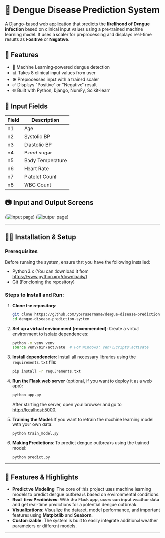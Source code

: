 # 🦟 Dengue Disease Prediction System

A Django-based web application that predicts the **likelihood of Dengue infection** based on clinical input values using a pre-trained machine learning model. It uses a scaler for preprocessing and displays real-time results as **Positive** or **Negative**.

## 🚀 Features

- 🧠 Machine Learning-powered dengue detection
- 📊 Takes 8 clinical input values from user
- ⚙️ Preprocesses input with a trained scaler
- ✅ Displays "Positive" or "Negative" result
- 🌐 Built with Python, Django, NumPy, Scikit-learn

## 🧪 Input Fields

| Field | Description            |
|-------|------------------------|
| n1    | Age                    |
| n2    | Systolic BP            |
| n3    | Diastolic BP           |
| n4    | Blood sugar            |
| n5    | Body Temperature       |
| n6    | Heart Rate             |
| n7    | Platelet Count         |
| n8    | WBC Count              |

## 📷 Input and Output Screens
(![input page](https://github.com/user-attachments/assets/77059932-2ec7-4281-b5f5-5692d0343627))
(![output page](https://github.com/user-attachments/assets/7b244e56-3344-4479-b99a-f6448879b773))

---

## 🧑‍💻 Installation & Setup

### Prerequisites

Before running the system, ensure that you have the following installed:
- Python 3.x (You can download it from https://www.python.org/downloads/)
- Git (For cloning the repository)

### Steps to Install and Run:

1. **Clone the repository**:
    ```bash
    git clone https://github.com/yourusername/dengue-disease-prediction-system.git
    cd dengue-disease-prediction-system
    ```

2. **Set up a virtual environment (recommended)**:
    Create a virtual environment to isolate dependencies:
    ```bash
    python -m venv venv
    source venv/bin/activate  # For Windows: venv\Scripts\activate
    ```

3. **Install dependencies**:
    Install all necessary libraries using the `requirements.txt` file:
    ```bash
    pip install -r requirements.txt
    ```

4. **Run the Flask web server** (optional, if you want to deploy it as a web app):
    ```bash
    python app.py
    ```
    After starting the server, open your browser and go to [http://localhost:5000](http://localhost:5000).

5. **Training the Model**:
    If you want to retrain the machine learning model with your own data:
    ```bash
    python train_model.py
    ```

6. **Making Predictions**:
    To predict dengue outbreaks using the trained model:
    ```bash
    python predict.py
    ```

---

## 🚀 Features & Highlights

- **Predictive Modeling**: The core of this project uses machine learning models to predict dengue outbreaks based on environmental conditions.
- **Real-time Predictions**: With the Flask app, users can input weather data and get real-time predictions for a potential dengue outbreak.
- **Visualizations**: Visualize the dataset, model performance, and important features using **Matplotlib** and **Seaborn**.
- **Customizable**: The system is built to easily integrate additional weather parameters or different models.

---
